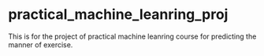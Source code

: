 practical_machine_leanring_proj
===============================

This is for the project of practical machine leanring course for predicting the manner of exercise.
